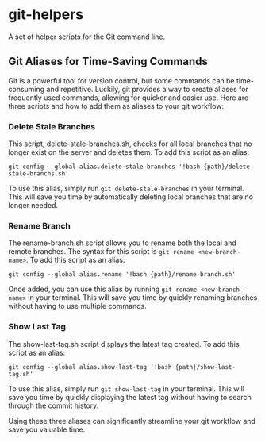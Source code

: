 # git-helpers
A set of helper scripts for the Git command line.

## Git Aliases for Time-Saving Commands
Git is a powerful tool for version control, but some commands can be time-consuming and repetitive. Luckily, git provides a way to create aliases for frequently used commands, allowing for quicker and easier use. Here are three scripts and how to add them as aliases to your git workflow:

### Delete Stale Branches
This script, delete-stale-branches.sh, checks for all local branches that no longer exist on the server and deletes them. To add this script as an alias:

```shell
git config --global alias.delete-stale-branches '!bash {path}/delete-stale-branchs.sh'
```

To use this alias, simply run `git delete-stale-branches` in your terminal. This will save you time by automatically deleting local branches that are no longer needed.

### Rename Branch
The rename-branch.sh script allows you to rename both the local and remote branches. The syntax for this script is `git rename <new-branch-name>`. To add this script as an alias:

```shell
git config --global alias.rename '!bash {path}/rename-branch.sh'
```
  
Once added, you can use this alias by running `git rename <new-branch-name>` in your terminal. This will save you time by quickly renaming branches without having to use multiple commands.

### Show Last Tag
The show-last-tag.sh script displays the latest tag created. To add this script as an alias:

```shell
git config --global alias.show-last-tag '!bash {path}/show-last-tag.sh'
```

To use this alias, simply run `git show-last-tag` in your terminal. This will save you time by quickly displaying the latest tag without having to search through the commit history.

Using these three aliases can significantly streamline your git workflow and save you valuable time.
